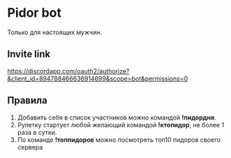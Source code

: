 # Pidor bot
Только для настоящих мужчин.

## Invite link
https://discordapp.com/oauth2/authorize?&client_id=894788466636914699&scope=bot&permissions=0

## Правила
1) Добавить себя в список участников можно командой **!пидордня**.
2) Рулетку стартует любой желающий командой **!ктопидор**, не более 1 раза в сутки.
3) По команде **!топпидоров** можно посмотреть топ10 пидоров своего сервера

